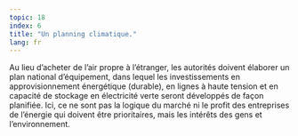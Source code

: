 ```yaml
---
topic: 18
index: 6
title: "Un planning climatique."
lang: fr
---
```

Au lieu d’acheter de l’air propre à l’étranger, les autorités doivent élaborer
un plan national d’équipement, dans lequel les investissements en
approvisionnement énergétique (durable), en lignes à haute tension et en
capacité de stockage en électricité verte seront développés de façon
planifiée. Ici, ce ne sont pas la logique du marché ni le profit des
entreprises de l’énergie qui doivent être prioritaires, mais les intérêts des
gens et l’environnement.
